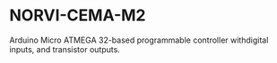# NORVI-CEMA-M2
Arduino Micro ATMEGA 32-based programmable controller withdigital inputs, and transistor outputs.
